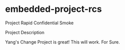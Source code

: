 # embedded-project-rcs

Project Rapid Confidential Smoke

Project Description

Yang's Change
Project is great!
This will work. For Sure.
